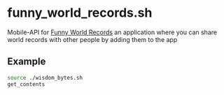 # funny_world_records.sh
Mobile-API for [Funny World Records](https://play.google.com/store/apps/details?id=com.funnylabz.funnyWorldRecords) an application where you can share world records with other people by adding them to the app

## Example
```bash
source ./wisdom_bytes.sh
get_contents
```
